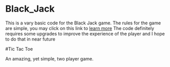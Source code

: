 # Black_Jack
This is a vary basic code for the Black Jack game.
The rules for the game are simple, you may click on this link to [learn more](http://www.hitorstand.net/strategy.php)
The code definitely requires some upgrades to improve the experience of the player and I hope to do that in near future

#Tic Tac Toe

An amazing, yet simple, two player game. 

